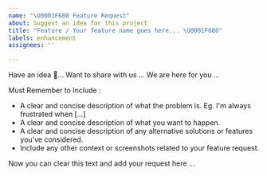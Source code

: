 ```yaml
---
name: "\U0001F680 Feature Request"
about: Suggest an idea for this project
title: "Feature / Your feature name goes here... \U0001F680"
labels: enhancement
assignees: ''

---
```


Have an idea 🚀... Want to share with us ... We are here for you ...

Must Remember to Include :
- A clear and concise description of what the problem is. Eg. I'm always frustrated when [...]
- A clear and concise description of what you want to happen.
- A clear and concise description of any alternative solutions or features you've considered.
- Include any other context or screenshots related to your feature request.

Now you can clear this text and add your request here ...
